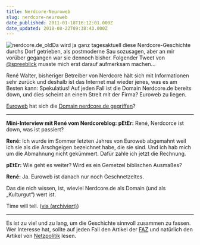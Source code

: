 ```yaml
---
title: Nerdcore-Neuroweb
slug: nerdcore-neuroweb
date_published: 2011-01-18T16:12:01.000Z
date_updated: 2018-08-22T09:38:43.000Z
---
```


![nerdcore.de_old](//picdump.thafaker.de/2011/01/nerdcore.de_old.jpg)Da wird ja ganz tagesaktuell diese Nerdcore-Geschichte durchs Dorf getrieben, als postmoderne Sau sozusagen, aber an mir vorüber gegangen war sie dennoch bisher. Folgender Tweet von [@spreeblick](https://twitter.com/spreeblick/status/27385906851741697) musste mich erst darauf aufmerksam machen...

René Walter, bisheriger Betreiber von Nerdcore hält sich mit Informationen sehr zurück und deshalb ist das Internet mal wieder jenes, was es am Besten kann: Spekulatius! Auf jeden Fall ist die Domain Nerdcore.de bereits down, und dies scheint an einem Streit mit der Firma? Euroweb zu liegen.

[Euroweb](http://www.spreeblick.com/2006/03/20/euroweb-internet-gmbh/) hat sich die [Domain nerdcore.de gegriffen](http://www.whois.net/whois/nerdcore.de)?

---
**Mini-Interview mit René vom Nerdcoreblog:**
**pEtEr:** René, Nerdcorce ist down, was ist passiert?

**René:** Ich wurde im Sommer letzten Jahres von Euroweb  abgemahnt weil ich sie als die Arschgeigen bezeichnet habe, die sie  sind. Und ich hab mich um die Abmahnung nicht gekümmert. Dafür zahle ich  jetzt die Rechnung.

**pEtEr:** Wie geht es weiter? Wird es ein Gemetzel biblischen Ausmaßes?

**René:** Ja. Euroweb ist danach nur noch Geschnetzeltes.

Das die nich wissen, ist, wieviel Nerdcore.de als Domain (und als „Kulturgut“) wert ist.

Time will tell. ([via (archiviert)](http://web.archive.org/web/20110120015104/http://blog.rebellen.info:80/2011/01/18/nerdcore-offline-shitstorm-over-euroweb/))

---

Es ist zu viel und zu lang, um die Geschichte sinnvoll zusammen zu fassen. Wer Interesse hat, sollte auf jeden Fall den Artikel der [FAZ](http://www.faz.net/s/Rub475F682E3FC24868A8A5276D4FB916D7/Doc~EBF218D37430843E19C92858908B715DA~ATpl~Ecommon~Scontent.html) und natürlich den Artikel von [Netzpolitik](http://www.netzpolitik.org/2011/euroweb-vs-nerdcore/) lesen.
